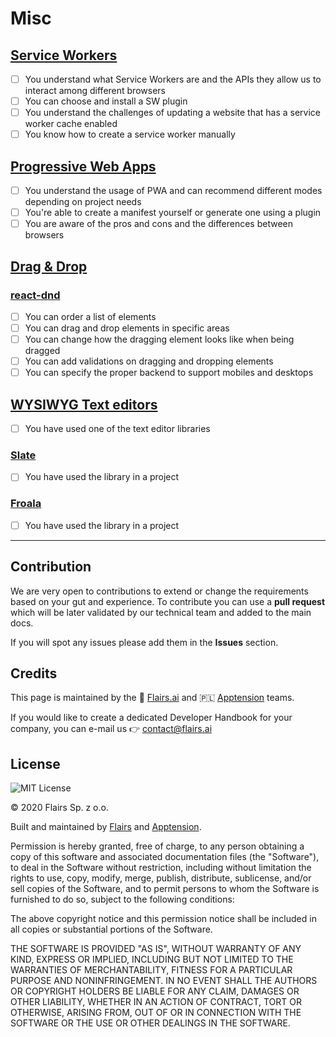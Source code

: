 Misc
====

[Service Workers](/Technical%20Stack/Frontend%20Developer/Misc.md#service-workers)
----------------------------------------------------------------------------------

*   [ ] You understand what Service Workers are and the APIs they allow us to interact among different browsers
*   [ ] You can choose and install a SW plugin
*   [ ] You understand the challenges of updating a website that has a service worker cache enabled
*   [ ] You know how to create a service worker manually

[Progressive Web Apps](/Technical%20Stack/Frontend%20Developer/Misc.md#progressive-web-apps)
--------------------------------------------------------------------------------------------

*   [ ] You understand the usage of PWA and can recommend different modes depending on project needs
*   [ ] You're able to create a manifest yourself or generate one using a plugin
*   [ ] You are aware of the pros and cons and the differences between browsers

[Drag & Drop](/Technical%20Stack/Frontend%20Developer/Misc.md#drag-&-drop)
--------------------------------------------------------------------------

### [react-dnd](/Technical%20Stack/Frontend%20Developer/Misc.md#react-dnd)

*   [ ] You can order a list of elements
*   [ ] You can drag and drop elements in specific areas
*   [ ] You can change how the dragging element looks like when being dragged
*   [ ] You can add validations on dragging and dropping elements
*   [ ] You can specify the proper backend to support mobiles and desktops

[WYSIWYG Text editors](/Technical%20Stack/Frontend%20Developer/Misc.md#wysiwyg-text-editors)
--------------------------------------------------------------------------------------------

*   [ ] You have used one of the text editor libraries

### [Slate](/Technical%20Stack/Frontend%20Developer/Misc.md#slate)

*   [ ] You have used the library in a project

### [Froala](/Technical%20Stack/Frontend%20Developer/Misc.md#froala)

*   [ ] You have used the library in a project

* * *

Contribution
------------

We are very open to contributions to extend or change the requirements based on your gut and experience. To contribute you can use a **pull request** which will be later validated by our technical team and added to the main docs.

If you will spot any issues please add them in the **Issues** section.

Credits
-------

This page is maintained by the 🔹 [Flairs.ai](http://Flairs.ai) and 🇵🇱 [Apptension](https://apptension.com) teams.

If you would like to create a dedicated Developer Handbook for your company, you can e-mail us 👉 [contact@flairs.ai](mailto:contact@flairs.ai)

License
-------

![MIT License](https://img.shields.io/badge/License-MIT-blue.svg)

© 2020 Flairs Sp. z o.o.

Built and maintained by [Flairs](https://www.flairs.ai) and [Apptension](https://apptension.com).

Permission is hereby granted, free of charge, to any person obtaining a copy of this software and associated documentation files (the "Software"), to deal in the Software without restriction, including without limitation the rights to use, copy, modify, merge, publish, distribute, sublicense, and/or sell copies of the Software, and to permit persons to whom the Software is furnished to do so, subject to the following conditions:

The above copyright notice and this permission notice shall be included in all copies or substantial portions of the Software.

THE SOFTWARE IS PROVIDED "AS IS", WITHOUT WARRANTY OF ANY KIND, EXPRESS OR IMPLIED, INCLUDING BUT NOT LIMITED TO THE WARRANTIES OF MERCHANTABILITY, FITNESS FOR A PARTICULAR PURPOSE AND NONINFRINGEMENT. IN NO EVENT SHALL THE AUTHORS OR COPYRIGHT HOLDERS BE LIABLE FOR ANY CLAIM, DAMAGES OR OTHER LIABILITY, WHETHER IN AN ACTION OF CONTRACT, TORT OR OTHERWISE, ARISING FROM, OUT OF OR IN CONNECTION WITH THE SOFTWARE OR THE USE OR OTHER DEALINGS IN THE SOFTWARE.
